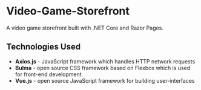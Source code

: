# Video-Game-Storefront
A video game storefront built with .NET Core and Razor Pages.

## Technologies Used
* **Axios.js** - JavaScript framework which handles HTTP network requests
* **Bulma** - open source CSS framework based on Flexbox which is used for front-end development 
* **Vue.js** - open source JavaScript framework for building user-interfaces
